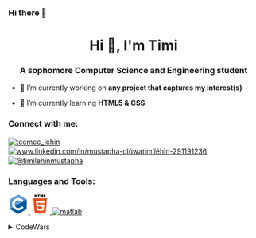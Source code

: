 ### Hi there 👋
<h1 align="center">Hi 👋, I'm Timi</h1>
<h3 align="center">A sophomore Computer Science and Engineering student</h3>

- 🔭 I’m currently working on **any project that captures my interest(s)**

- 🌱 I’m currently learning **HTML5 & CSS**

<h3 align="left">Connect with me:</h3>
<p align="left">
<a href="https://twitter.com/teemee_lehin" target="blank"><img align="center" src="https://raw.githubusercontent.com/rahuldkjain/github-profile-readme-generator/master/src/images/icons/Social/twitter.svg" alt="teemee_lehin" height="30" width="40" /></a>
<a href="https://linkedin.com/in/www.linkedin.com/in/mustapha-olúwatìmíléhìn-291191236" target="blank"><img align="center" src="https://raw.githubusercontent.com/rahuldkjain/github-profile-readme-generator/master/src/images/icons/Social/linked-in-alt.svg" alt="www.linkedin.com/in/mustapha-olúwatìmíléhìn-291191236" height="30" width="40" /></a>
<a href="https://medium.com/@timilehinmustapha" target="blank"><img align="center" src="https://raw.githubusercontent.com/rahuldkjain/github-profile-readme-generator/master/src/images/icons/Social/medium.svg" alt="@timilehinmustapha" height="30" width="40" /></a>
</p>

<h3 align="left">Languages and Tools:</h3>
<p align="left"> <a href="https://www.cprogramming.com/" target="_blank" rel="noreferrer"> <img src="https://raw.githubusercontent.com/devicons/devicon/master/icons/c/c-original.svg" alt="c" width="40" height="40"/> </a> <a href="https://www.w3.org/html/" target="_blank" rel="noreferrer"> <img src="https://raw.githubusercontent.com/devicons/devicon/master/icons/html5/html5-original-wordmark.svg" alt="html5" width="40" height="40"/> </a> <a href="https://www.mathworks.com/" target="_blank" rel="noreferrer"> <img src="https://upload.wikimedia.org/wikipedia/commons/2/21/Matlab_Logo.png" alt="matlab" width="40" height="40"/> </a> </p>

<details>
  <summary>CodeWars</summary>
  <a href="https://www.codewars.com/users/timilehin223"><img src="https://www.codewars.com/users/timilehin223/badges/large" alt="CodeWars Stats"/></a>
</details>
<!--
**timilehin223/timilehin223** is a ✨ _special_ ✨ repository because its `README.md` (this file) appears on your GitHub profile.

Here are some ideas to get you started:

- 🔭 I’m currently working on ...
- 🌱 I’m currently learning ...
- 👯 I’m looking to collaborate on ...
- 🤔 I’m looking for help with ...
- 💬 Ask me about ...
- 📫 How to reach me: ...
- 😄 Pronouns: ...
- ⚡ Fun fact: ...
-->
